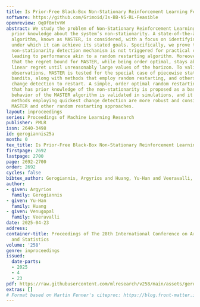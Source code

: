 ```yaml
---
title: Is Prior-Free Black-Box Non-Stationary Reinforcement Learning Feasible?
software: https://github.com/Grimoid/Is-BB-NS-RL-Feasible
openreview: OqOf8mtvVW
abstract: We study the problem of Non-Stationary Reinforcement Learning (NS-RL) without
  prior knowledge about the system’s non-stationarity. A state-of-the-art, black-box
  algorithm, known as MASTER, is considered, with a focus on identifying the conditions
  under which it can achieve its stated goals. Specifically, we prove that MASTER’s
  non-stationarity detection mechanism is not triggered for practical choices of horizon,
  leading to performance akin to a random restarting algorithm. Moreover, we show
  that the regret bound for MASTER, while being order optimal, stays above the worst-case
  linear regret until unreasonably large values of the horizon. To validate these
  observations, MASTER is tested for the special case of piecewise stationary multi-armed
  bandits, along with methods that employ random restarting, and others that use quickest
  change detection to restart. A simple, order optimal random restarting algorithm,
  that has prior knowledge of the non-stationarity is proposed as a baseline. The
  behavior of the MASTER algorithm is validated in simulations, and it is shown that
  methods employing quickest change detection are more robust and consistently outperform
  MASTER and other random restarting approaches.
layout: inproceedings
series: Proceedings of Machine Learning Research
publisher: PMLR
issn: 2640-3498
id: gerogiannis25a
month: 0
tex_title: Is Prior-Free Black-Box Non-Stationary Reinforcement Learning Feasible?
firstpage: 2692
lastpage: 2700
page: 2692-2700
order: 2692
cycles: false
bibtex_author: Gerogiannis, Argyrios and Huang, Yu-Han and Veeravalli, Venugopal
author:
- given: Argyrios
  family: Gerogiannis
- given: Yu-Han
  family: Huang
- given: Venugopal
  family: Veeravalli
date: 2025-04-23
address:
container-title: Proceedings of The 28th International Conference on Artificial Intelligence
  and Statistics
volume: '258'
genre: inproceedings
issued:
  date-parts:
  - 2025
  - 4
  - 23
pdf: https://raw.githubusercontent.com/mlresearch/v258/main/assets/gerogiannis25a/gerogiannis25a.pdf
extras: []
# Format based on Martin Fenner's citeproc: https://blog.front-matter.io/posts/citeproc-yaml-for-bibliographies/
---
```

